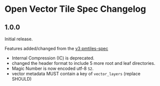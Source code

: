 # Open Vector Tile Spec Changelog

## 1.0.0

Initial release.

Features added/changed from the [v3 pmtiles-spec](https://github.com/protomaps/PMTiles/blob/main/spec/v3/spec.md)

* Internal Compression (IC) is deprecated.
* changed the header format to include 5 more root and leaf directories.
* Magic Number is now encoded utf-8 `S2`.
* vector metadata MUST contain a key of `vector_layers` (replace SHOULD)
